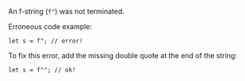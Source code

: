 An f-string (`f"`) was not terminated.

Erroneous code example:

```compile_fail,E0795
let s = f"; // error!
```

To fix this error, add the missing double quote at the end of the string:

```
let s = f""; // ok!
```
